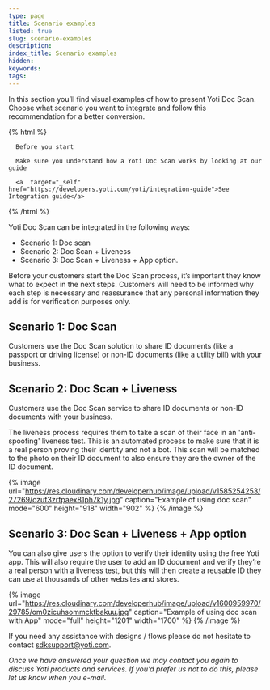 ```yaml
---
type: page
title: Scenario examples
listed: true
slug: scenario-examples
description: 
index_title: Scenario examples
hidden: 
keywords: 
tags: 
---
```


In this section you’ll find visual examples of how to present Yoti Doc Scan. Choose what scenario you want to integrate and follow this recommendation for a better conversion.

{% html %}
<div class="alert-BYS">

   <div class="alert-title" id="BYS">

      Before you start

   </div>

   <div class="alert-text" >

      Make sure you understand how a Yoti Doc Scan works by looking at our guide

   </div>

   <div class="alert-links"> 

      <a  target="_self"  href="https://developers.yoti.com/yoti/integration-guide">See Integration guide</a>

   </div>

</div>
{% /html %}

Yoti Doc Scan can be integrated in the following ways:

- Scenario 1: Doc scan
- Scenario 2: Doc Scan + Liveness
- Scenario 3: Doc Scan + Liveness + App option. 

Before your customers start the Doc Scan process, it’s important they know what to expect in the next steps. Customers will need to be informed why each step is necessary and reassurance that any personal information they add is for verification purposes only.

## Scenario 1: Doc Scan

Customers use the Doc Scan solution to share ID documents (like a passport or driving license) or non-ID documents (like a utility bill) with your business. 

## Scenario 2: Doc Scan + Liveness

Customers use the Doc Scan service to share ID documents or non-ID documents with your business.

The liveness process requires them to take a scan of their face in an 'anti-spoofing' liveness test. This is an automated process to make sure that it is a real person proving their identity and not a bot. This scan will be matched to the photo on their ID document to also ensure they are the owner of the ID document.

{% image url="https://res.cloudinary.com/developerhub/image/upload/v1585254253/27269/ozuf3zrfpaex81ph7k1y.jpg" caption="Example of using doc scan" mode="600" height="918" width="902" %}
{% /image %}

## Scenario 3: Doc Scan + Liveness + App option

You can also give users the option to verify their identity using the free Yoti app. This will also require the user to add an ID document and verify they’re a real person with a liveness test, but this will then create a reusable ID they can use at thousands of other websites and stores.

{% image url="https://res.cloudinary.com/developerhub/image/upload/v1600959970/29785/om0zicuhsommcktbakuu.jpg" caption="Example of using doc scan with App" mode="full" height="1201" width="1700" %}
{% /image %}

If you need any assistance with designs / flows  please do not hesitate to contact [sdksupport@yoti.com](mailto:sdksupport@yoti.com).

_Once we have answered your question we may contact you again to discuss Yoti products and services. If you’d prefer us not to do this, please let us know when you e-mail._